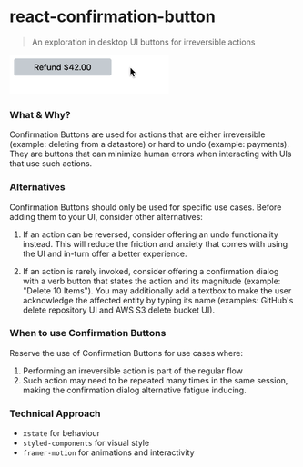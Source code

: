 # react-confirmation-button

> An exploration in desktop UI buttons for irreversible actions

<img src="./demo.gif" alt="Demo for the double click confirmation button"
width="280" />

### What & Why?

Confirmation Buttons are used for actions that are either irreversible (example:
deleting from a datastore) or hard to undo (example: payments). They are buttons
that can minimize human errors when interacting with UIs that use such actions.

### Alternatives

Confirmation Buttons should only be used for specific use cases. Before adding
them to your UI, consider other alternatives:

1. If an action can be reversed, consider offering an undo functionality
   instead. This will reduce the friction and anxiety that comes with using the
   UI and in-turn offer a better experience.

2. If an action is rarely invoked, consider offering a confirmation dialog with
   a verb button that states the action and its magnitude (example: "Delete 10
   Items"). You may additionally add a textbox to make the user acknowledge the
   affected entity by typing its name (examples: GitHub's delete repository UI
   and AWS S3 delete bucket UI).

### When to use Confirmation Buttons

Reserve the use of Confirmation Buttons for use cases where:

1. Performing an irreversible action is part of the regular flow
2. Such action may need to be repeated many times in the same session, making the confirmation dialog alternative fatigue inducing.

### Technical Approach

- `xstate` for behaviour
- `styled-components` for visual style
- `framer-motion` for animations and interactivity
